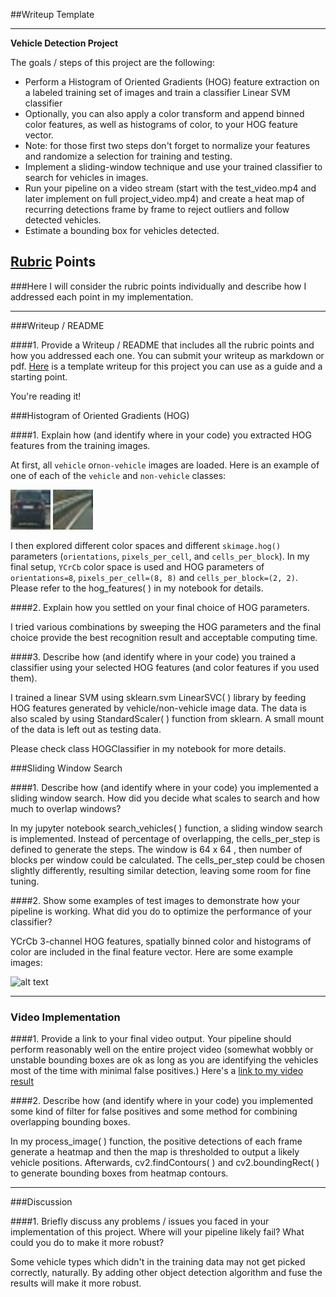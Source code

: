 ##Writeup Template

---

**Vehicle Detection Project**

The goals / steps of this project are the following:

* Perform a Histogram of Oriented Gradients (HOG) feature extraction on a labeled training set of images and train a classifier Linear SVM classifier
* Optionally, you can also apply a color transform and append binned color features, as well as histograms of color, to your HOG feature vector. 
* Note: for those first two steps don't forget to normalize your features and randomize a selection for training and testing.
* Implement a sliding-window technique and use your trained classifier to search for vehicles in images.
* Run your pipeline on a video stream (start with the test_video.mp4 and later implement on full project_video.mp4) and create a heat map of recurring detections frame by frame to reject outliers and follow detected vehicles.
* Estimate a bounding box for vehicles detected.

[//]: # (Image References)
[image0]: ./output_images/car.png
[image1]: ./output_images/not_car.png
[image2]: ./examples/HOG_example.jpg
[image3]: ./examples/sliding_windows.jpg
[image4]: ./output_images/sliding_window.jpg
[image5]: ./examples/bboxes_and_heat.png
[image6]: ./examples/labels_map.png
[image7]: ./examples/output_bboxes.png
[video1]: ./output_video.mp4

## [Rubric](https://review.udacity.com/#!/rubrics/513/view) Points
###Here I will consider the rubric points individually and describe how I addressed each point in my implementation.  

---
###Writeup / README

####1. Provide a Writeup / README that includes all the rubric points and how you addressed each one.  You can submit your writeup as markdown or pdf.  [Here](https://github.com/udacity/CarND-Vehicle-Detection/blob/master/writeup_template.md) is a template writeup for this project you can use as a guide and a starting point.  

You're reading it!

###Histogram of Oriented Gradients (HOG)

####1. Explain how (and identify where in your code) you extracted HOG features from the training images.

At first,  all `vehicle` or`non-vehicle` images are loaded.  Here is an example of one of each of the `vehicle` and `non-vehicle` classes:

![alt text][image0]
![alt text][image1]

I then explored different color spaces and different `skimage.hog()` parameters (`orientations`, `pixels_per_cell`, and `cells_per_block`). In my final setup, `YCrCb` color space is used and HOG parameters of `orientations=8`, `pixels_per_cell=(8, 8)` and `cells_per_block=(2, 2)`. Please refer to the hog_features( ) in my notebook for details.


####2. Explain how you settled on your final choice of HOG parameters.

I tried various combinations by sweeping the HOG parameters and the final choice provide the best recognition result and acceptable computing time.

####3. Describe how (and identify where in your code) you trained a classifier using your selected HOG features (and color features if you used them).

I trained a linear SVM using sklearn.svm LinearSVC( ) library by feeding HOG features generated by vehicle/non-vehicle image data. The data is also scaled by using StandardScaler( ) function from sklearn. A small mount of the data is left out as testing data.

Please check class HOGClassifier in my notebook for more details.

###Sliding Window Search

####1. Describe how (and identify where in your code) you implemented a sliding window search.  How did you decide what scales to search and how much to overlap windows?

In my jupyter notebook search_vehicles( ) function, a sliding window search is implemented. Instead of percentage of overlapping, the cells_per_step is defined to generate the steps. The window is 64 x 64 , then number of blocks per window could be calculated. The cells_per_step could be chosen slightly differently, resulting similar detection, leaving some room for fine tuning.

####2. Show some examples of test images to demonstrate how your pipeline is working.  What did you do to optimize the performance of your classifier?

YCrCb 3-channel HOG features, spatially binned color and histograms of color are included in the final feature vector. Here are some example images:

![alt text][image4]

---

### Video Implementation

####1. Provide a link to your final video output.  Your pipeline should perform reasonably well on the entire project video (somewhat wobbly or unstable bounding boxes are ok as long as you are identifying the vehicles most of the time with minimal false positives.)
Here's a [link to my video result](./output_video.mp4)

####2. Describe how (and identify where in your code) you implemented some kind of filter for false positives and some method for combining overlapping bounding boxes.

In my process_image( ) function, the positive detections of each frame generate a heatmap and then the map is thresholded to output a likely vehicle positions.  Afterwards, cv2.findContours( ) and cv2.boundingRect( ) to generate bounding boxes from heatmap contours.

---

###Discussion

####1. Briefly discuss any problems / issues you faced in your implementation of this project.  Where will your pipeline likely fail?  What could you do to make it more robust?

Some vehicle types which didn't in the training data may not get picked correctly, naturally. By adding other object detection algorithm and fuse the results will make it more robust.

